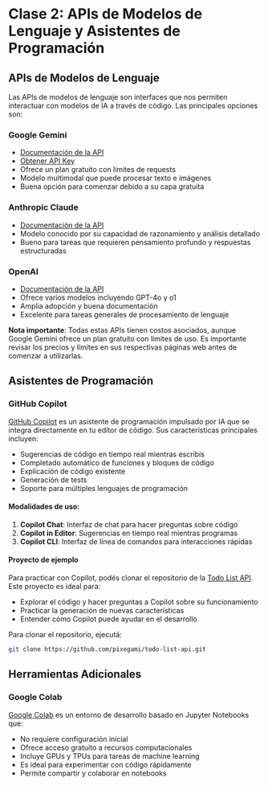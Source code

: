 # Clase 2: APIs de Modelos de Lenguaje y Asistentes de Programación

## APIs de Modelos de Lenguaje

Las APIs de modelos de lenguaje son interfaces que nos permiten interactuar con modelos de IA a través de código. Las principales opciones son:

### Google Gemini
- [Documentación de la API](https://ai.google.dev/gemini-api/docs?hl=es-419)
- [Obtener API Key](https://aistudio.google.com/apikey)
- Ofrece un plan gratuito con límites de requests
- Modelo multimodal que puede procesar texto e imágenes
- Buena opción para comenzar debido a su capa gratuita

### Anthropic Claude
- [Documentación de la API](https://docs.anthropic.com/en/api/getting-started)
- Modelo conocido por su capacidad de razonamiento y análisis detallado
- Bueno para tareas que requieren pensamiento profundo y respuestas estructuradas

### OpenAI
- [Documentación de la API](https://platform.openai.com/docs/quickstart)
- Ofrece varios modelos incluyendo GPT-4o y o1
- Amplia adopción y buena documentación
- Excelente para tareas generales de procesamiento de lenguaje

**Nota importante**: Todas estas APIs tienen costos asociados, aunque Google Gemini ofrece un plan gratuito con límites de uso. Es importante revisar los precios y límites en sus respectivas páginas web antes de comenzar a utilizarlas.

## Asistentes de Programación

### GitHub Copilot
[GitHub Copilot](https://github.com/features/copilot) es un asistente de programación impulsado por IA que se integra directamente en tu editor de código. Sus características principales incluyen:

- Sugerencias de código en tiempo real mientras escribís
- Completado automático de funciones y bloques de código
- Explicación de código existente
- Generación de tests
- Soporte para múltiples lenguajes de programación

#### Modalidades de uso:
1. **Copilot Chat**: Interfaz de chat para hacer preguntas sobre código
2. **Copilot in Editor**: Sugerencias en tiempo real mientras programas
3. **Copilot CLI**: Interfaz de línea de comandos para interacciones rápidas

#### Proyecto de ejemplo
Para practicar con Copilot, podés clonar el repositorio de la [Todo List API](https://github.com/pixegami/todo-list-api). Este proyecto es ideal para:
- Explorar el código y hacer preguntas a Copilot sobre su funcionamiento
- Practicar la generación de nuevas características
- Entender cómo Copilot puede ayudar en el desarrollo

Para clonar el repositorio, ejecutá:
```bash
git clone https://github.com/pixegami/todo-list-api.git
```

## Herramientas Adicionales

### Google Colab
[Google Colab](https://colab.google/) es un entorno de desarrollo basado en Jupyter Notebooks que:
- No requiere configuración inicial
- Ofrece acceso gratuito a recursos computacionales
- Incluye GPUs y TPUs para tareas de machine learning
- Es ideal para experimentar con código rápidamente
- Permite compartir y colaborar en notebooks
